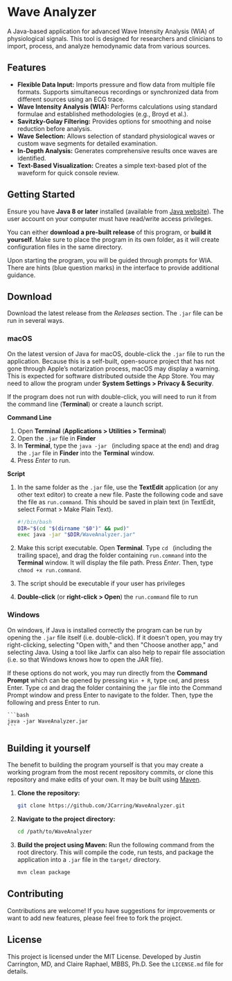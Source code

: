 # Wave Analyzer

A Java-based application for advanced Wave Intensity Analysis (WIA) of physiological signals. This tool is designed for researchers and clinicians to import, process, and analyze hemodynamic data from various sources.

## Features

* **Flexible Data Input:** Imports pressure and flow data from multiple file formats. Supports simultaneous recordings or synchronized data from different sources using an ECG trace.
* **Wave Intensity Analysis (WIA):** Performs calculations using standard formulae and established methodologies (e.g., Broyd et al.).
* **Savitzky-Golay Filtering:** Provides options for smoothing and noise reduction before analysis.
* **Wave Selection:** Allows selection of standard physiological waves or custom wave segments for detailed examination.
* **In-Depth Analysis:** Generates comprehensive results once waves are identified.
* **Text-Based Visualization:** Creates a simple text-based plot of the waveform for quick console review.


## Getting Started

Ensure you have **Java 8 or later** installed (available from [Java website](https://www.java.com/en/download/)). The user account on your computer must have read/write access privileges.  

You can either **download a pre-built release** of this program, or **build it yourself**. Make sure to place the program in its own folder, as it will create configuration files in the same directory.

Upon starting the program, you will be guided through prompts for WIA. There are hints (blue question marks) in the interface to provide additional guidance.

## Download

Download the latest release from the *Releases* section. The `.jar` file can be run in several ways.


### macOS

On the latest version of Java for macOS, double-click the `.jar` file to run the application. Because this is a self-built, open-source project that has not gone through Apple’s notarization process, macOS may display a warning. This is expected for software distributed outside the App Store. You may need to allow the program under **System Settings > Privacy & Security**.

If the program does not run with double-click, you will need to run it from the command line (**Terminal**) or create a launch script. 

**Command Line**
1.  Open **Terminal** (**Applications > Utilities > Terminal**)
2.  Open the `.jar` file in **Finder**
3.  In **Terminal**, type the `java -jar ` (including space at the end) and drag the `.jar` file in **Finder** into the **Terminal** window.
4.  Press *Enter* to run.

**Script**
1.  In the same folder as the `.jar` file, use the **TextEdit** application (or any other text editor) to create a new file. Paste the following code and save the file as `run.command`. This should be saved in plain text (in TextEdit, select Format > Make Plain Text).

	```bash
	#!/bin/bash
	DIR="$(cd "$(dirname "$0")" && pwd)"
	exec java -jar "$DIR/WaveAnalyzer.jar"
	```

2.  Make this script executable. Open **Terminal**. Type `cd ` (including the trailing space), and drag the folder containing `run.command` into the **Terminal** window. It will display the file path. Press *Enter*. Then, type `chmod +x run.command`. 

3.  The script should be executable if your user has privileges

4.  **Double-click** (or **right-click > Open**) the `run.command` file to run


### Windows

On windows, if Java is installed correctly the program can be run by opening the `.jar` file itself (i.e. double-click). If it doesn't open, you may try right-clicking, selecting "Open with," and then "Choose another app," and selecting Java. Using a tool like Jarfix can also help to repair file association (i.e. so that Windows knows how to open the JAR file). 

If these options do not work, you may run directly from the **Command Prompt** which can be opened by pressing `Win + R`, type `cmd`, and press Enter. Type `cd` and drag the folder containing the `jar` file into the Command Prompt window and press Enter to navigate to the folder. Then, type the following and press Enter to run.

    ```bash
    java -jar WaveAnalyzer.jar
    ```

## Building it yourself

The benefit to building the program yourself is that you may create a working program from the most recent repository commits, or clone this repository and make edits of your own. It may be built using [Maven](https://maven.apache.org/). 

1. **Clone the repository:**

    ```bash
    git clone https://github.com/JCarring/WaveAnalyzer.git
    ```
    
2. **Navigate to the project directory:**

    ```bash
    cd /path/to/WaveAnalyzer
    ```

3. **Build the project using Maven:** Run the following command from the root directory. This will compile the code, run tests, and package the application into a `.jar` file in the `target/` directory.

    ```bash
    mvn clean package
    ```

## Contributing

Contributions are welcome! If you have suggestions for improvements or want to add new features, please feel free to fork the project.


## License

This project is licensed under the MIT License. Developed by Justin Carrington, MD, and Claire Raphael, MBBS, Ph.D. See the `LICENSE.md` file for details.

